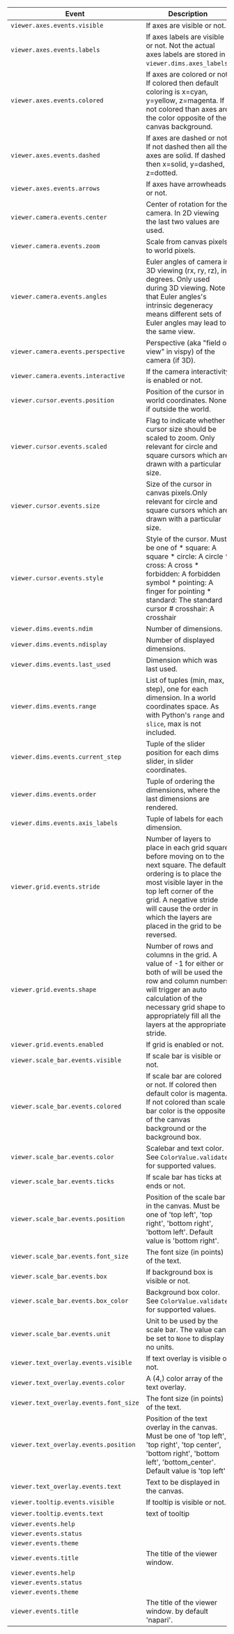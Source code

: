                                                                                                                                                                                                                                                                                                                                                                                                                                                          
|  Event                                   |  Description                                                                                                                                                                                                                                                                       |  Event.value type                                                                                                     |
|------------------------------------------|------------------------------------------------------------------------------------------------------------------------------------------------------------------------------------------------------------------------------------------------------------------------------------|-----------------------------------------------------------------------------------------------------------------------|
|  `viewer.axes.events.visible`            |  If axes are visible or not.                                                                                                                                                                                                                                                       |  `bool`                                                                                                               |
|  `viewer.axes.events.labels`             |  If axes labels are visible or not. Not the actual axes labels are stored in `viewer.dims.axes_labels`.                                                                                                                                                                            |  `bool`                                                                                                               |
|  `viewer.axes.events.colored`            |  If axes are colored or not. If colored then default coloring is x=cyan, y=yellow, z=magenta. If not colored than axes are the color opposite of the canvas background.                                                                                                            |  `bool`                                                                                                               |
|  `viewer.axes.events.dashed`             |  If axes are dashed or not. If not dashed then all the axes are solid. If dashed then x=solid, y=dashed, z=dotted.                                                                                                                                                                 |  `bool`                                                                                                               |
|  `viewer.axes.events.arrows`             |  If axes have arrowheads or not.                                                                                                                                                                                                                                                   |  `bool`                                                                                                               |
|  `viewer.camera.events.center`           |  Center of rotation for the camera. In 2D viewing the last two values are used.                                                                                                                                                                                                    |  `Tuple[float, float, float]`                                                                                         |
|  `viewer.camera.events.zoom`             |  Scale from canvas pixels to world pixels.                                                                                                                                                                                                                                         |  `float`                                                                                                              |
|  `viewer.camera.events.angles`           |  Euler angles of camera in 3D viewing (rx, ry, rz), in degrees. Only used during 3D viewing. Note that Euler angles's intrinsic degeneracy means different sets of Euler angles may lead to the same view.                                                                         |  `Tuple[float, float, float]`                                                                                         |
|  `viewer.camera.events.perspective`      |  Perspective (aka "field of view" in vispy) of the camera (if 3D).                                                                                                                                                                                                                 |  `float`                                                                                                              |
|  `viewer.camera.events.interactive`      |  If the camera interactivity is enabled or not.                                                                                                                                                                                                                                    |  `bool`                                                                                                               |
|  `viewer.cursor.events.position`         |  Position of the cursor in world coordinates. None if outside the world.                                                                                                                                                                                                           |  `float`                                                                                                              |
|  `viewer.cursor.events.scaled`           |  Flag to indicate whether cursor size should be scaled to zoom. Only relevant for circle and square cursors which are drawn with a particular size.                                                                                                                                |  `bool`                                                                                                               |
|  `viewer.cursor.events.size`             |  Size of the cursor in canvas pixels.Only relevant for circle and square cursors which are drawn with a particular size.                                                                                                                                                           |  `int`                                                                                                                |
|  `viewer.cursor.events.style`            |  Style of the cursor. Must be one of     * square: A square     * circle: A circle     * cross: A cross     * forbidden: A forbidden symbol     * pointing: A finger for pointing     * standard: The standard cursor     # crosshair: A crosshair                                 |  `CursorStyle`                                                                                                        |
|  `viewer.dims.events.ndim`               |  Number of dimensions.                                                                                                                                                                                                                                                             |  `int`                                                                                                                |
|  `viewer.dims.events.ndisplay`           |  Number of displayed dimensions.                                                                                                                                                                                                                                                   |  `Literal[2, 3]`                                                                                                      |
|  `viewer.dims.events.last_used`          |  Dimension which was last used.                                                                                                                                                                                                                                                    |  `int`                                                                                                                |
|  `viewer.dims.events.range`              |  List of tuples (min, max, step), one for each dimension. In a world coordinates space. As with Python's `range` and `slice`, max is not included.                                                                                                                                 |  `Tuple[float, float, float]`                                                                                         |
|  `viewer.dims.events.current_step`       |  Tuple of the slider position for each dims slider, in slider coordinates.                                                                                                                                                                                                         |  `int`                                                                                                                |
|  `viewer.dims.events.order`              |  Tuple of ordering the dimensions, where the last dimensions are rendered.                                                                                                                                                                                                         |  `int`                                                                                                                |
|  `viewer.dims.events.axis_labels`        |  Tuple of labels for each dimension.                                                                                                                                                                                                                                               |  `str`                                                                                                                |
|  `viewer.grid.events.stride`             |  Number of layers to place in each grid square before moving on to the next square. The default ordering is to place the most visible layer in the top left corner of the grid. A negative stride will cause the order in which the layers are placed in the grid to be reversed.  |  `ConstrainedIntValue`                                                                                                |
|  `viewer.grid.events.shape`              |  Number of rows and columns in the grid. A value of -1 for either or both of will be used the row and column numbers will trigger an auto calculation of the necessary grid shape to appropriately fill all the layers at the appropriate stride.                                  |  `Tuple[napari.utils.events.custom_types.ConstrainedIntValue, napari.utils.events.custom_types.ConstrainedIntValue]`  |
|  `viewer.grid.events.enabled`            |  If grid is enabled or not.                                                                                                                                                                                                                                                        |  `bool`                                                                                                               |
|  `viewer.scale_bar.events.visible`       |  If scale bar is visible or not.                                                                                                                                                                                                                                                   |  `bool`                                                                                                               |
|  `viewer.scale_bar.events.colored`       |  If scale bar are colored or not. If colored then default color is magenta. If not colored than scale bar color is the opposite of the canvas background or the background box.                                                                                                    |  `bool`                                                                                                               |
|  `viewer.scale_bar.events.color`         |  Scalebar and text color. See ``ColorValue.validate`` for supported values.                                                                                                                                                                                                        |  `ColorValue`                                                                                                         |
|  `viewer.scale_bar.events.ticks`         |  If scale bar has ticks at ends or not.                                                                                                                                                                                                                                            |  `bool`                                                                                                               |
|  `viewer.scale_bar.events.position`      |  Position of the scale bar in the canvas. Must be one of 'top left', 'top right', 'bottom right', 'bottom left'. Default value is 'bottom right'.                                                                                                                                  |  `Position`                                                                                                           |
|  `viewer.scale_bar.events.font_size`     |  The font size (in points) of the text.                                                                                                                                                                                                                                            |  `float`                                                                                                              |
|  `viewer.scale_bar.events.box`           |  If background box is visible or not.                                                                                                                                                                                                                                              |  `bool`                                                                                                               |
|  `viewer.scale_bar.events.box_color`     |  Background box color. See ``ColorValue.validate`` for supported values.                                                                                                                                                                                                           |  `ColorValue`                                                                                                         |
|  `viewer.scale_bar.events.unit`          |  Unit to be used by the scale bar. The value can be set to `None` to display no units.                                                                                                                                                                                             |  `str`                                                                                                                |
|  `viewer.text_overlay.events.visible`    |  If text overlay is visible or not.                                                                                                                                                                                                                                                |  `bool`                                                                                                               |
|  `viewer.text_overlay.events.color`      |  A (4,) color array of the text overlay.                                                                                                                                                                                                                                           |  `ColorValue`                                                                                                         |
|  `viewer.text_overlay.events.font_size`  |  The font size (in points) of the text.                                                                                                                                                                                                                                            |  `float`                                                                                                              |
|  `viewer.text_overlay.events.position`   |  Position of the text overlay in the canvas. Must be one  of 'top left', 'top right', 'top center', 'bottom right', 'bottom left', 'bottom_center'. Default value is 'top left'                                                                                                    |  `TextOverlayPosition`                                                                                                |
|  `viewer.text_overlay.events.text`       |  Text to be displayed in the canvas.                                                                                                                                                                                                                                               |  `str`                                                                                                                |
|  `viewer.tooltip.events.visible`         |  If tooltip is visible or not.                                                                                                                                                                                                                                                     |  `bool`                                                                                                               |
|  `viewer.tooltip.events.text`            |  text of tooltip                                                                                                                                                                                                                                                                   |  `str`                                                                                                                |
|  `viewer.events.help`                    |                                                                                                                                                                                                                                                                                    |  `str`                                                                                                                |
|  `viewer.events.status`                  |                                                                                                                                                                                                                                                                                    |  `str`                                                                                                                |
|  `viewer.events.theme`                   |                                                                                                                                                                                                                                                                                    |  `str`                                                                                                                |
|  `viewer.events.title`                   |  The title of the viewer window.                                                                                                                                                                                                                                                   |  `str`                                                                                                                |
|  `viewer.events.help`                    |                                                                                                                                                                                                                                                                                    |  `str`                                                                                                                |
|  `viewer.events.status`                  |                                                                                                                                                                                                                                                                                    |  `str`                                                                                                                |
|  `viewer.events.theme`                   |                                                                                                                                                                                                                                                                                    |  `str`                                                                                                                |
|  `viewer.events.title`                   |  The title of the viewer window. by default 'napari'.                                                                                                                                                                                                                              |  `str`                                                                                                                |
                                                                                                                                                                                                                                                                                                                                                                                                                                                         